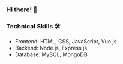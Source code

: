 ### Hi there! 👋

<!--
**karimdib/karimdib** is a ✨ _special_ ✨ repository because its `README.md` (this file) appears on your GitHub profile.

Here are some ideas to get you started:

- 🔭 I’m currently working on ...
- 🌱 I’m currently learning ...
- 👯 I’m looking to collaborate on ...
- 🤔 I’m looking for help with ...
- 💬 Ask me about ...
- 📫 How to reach me: ...
- 😄 Pronouns: ...
- ⚡ Fun fact: ...
-->

### Technical Skills 🛠️

- Frontend: <i class="fab fa-html5"></i> HTML, <i class="fab fa-css3-alt"></i> CSS, <i class="fab fa-js-square"></i> JavaScript, <i class="fab fa-vuejs"></i> Vue.js
- Backend: <i class="fab fa-node-js"></i> Node.js, <i class="fab fa-js"></i> Express.js
- Database: <i class="fas fa-database"></i> MySQL, <i class="fas fa-database"></i> MongoDB

